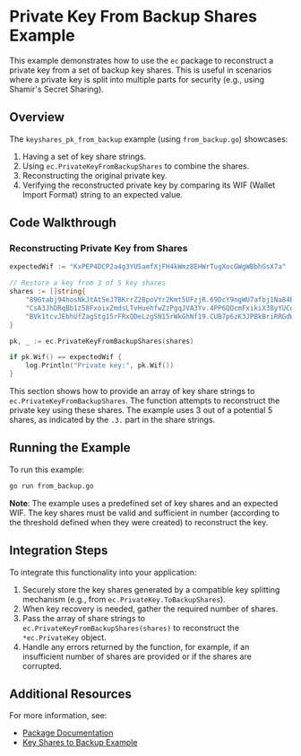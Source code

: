 # Private Key From Backup Shares Example

This example demonstrates how to use the `ec` package to reconstruct a private key from a set of backup key shares. This is useful in scenarios where a private key is split into multiple parts for security (e.g., using Shamir's Secret Sharing).

## Overview

The `keyshares_pk_from_backup` example (using `from_backup.go`) showcases:
1. Having a set of key share strings.
2. Using `ec.PrivateKeyFromBackupShares` to combine the shares.
3. Reconstructing the original private key.
4. Verifying the reconstructed private key by comparing its WIF (Wallet Import Format) string to an expected value.

## Code Walkthrough

### Reconstructing Private Key from Shares

```go
expectedWif := "KxPEP4DCP2a4g3YU5amfXjFH4kWmz8EHWrTugXocGWgWBbhGsX7a"

// Restore a key from 3 of 5 key shares
shares := []string{
    "89Gtabj94hosNkJtAtSeJTBKrrZ2BpoVYr2Kmt5UFzjR.69DcY9ngWU7afbj1Na84BahFUMPb6qkBa1hmzDkDcp18.3.bbc45478",
    "CsA3JhDRqBb1z58FxoixZmdsLTvHuehfwZzPgqJVA3Yv.4PP6QQcmFxikiX38yYUCqE2LFmht2MjXkf4nRjMqYBgw.3.bbc45478",
    "BVk1tcvJEbhUfZagStg15rFRxQDeLzgSN15rWkGhNf19.CUB7p6zK3JPBkBriRRGdWj4y3Z3qCfsaCYutmMWKv1VJ.3.bbc45478",
}

pk, _ := ec.PrivateKeyFromBackupShares(shares)

if pk.Wif() == expectedWif {
    log.Println("Private key:", pk.Wif())
}
```

This section shows how to provide an array of key share strings to `ec.PrivateKeyFromBackupShares`. The function attempts to reconstruct the private key using these shares. The example uses 3 out of a potential 5 shares, as indicated by the `.3.` part in the share strings.

## Running the Example

To run this example:

```bash
go run from_backup.go
```

**Note**: The example uses a predefined set of key shares and an expected WIF. The key shares must be valid and sufficient in number (according to the threshold defined when they were created) to reconstruct the key.

## Integration Steps

To integrate this functionality into your application:
1. Securely store the key shares generated by a compatible key splitting mechanism (e.g., from `ec.PrivateKey.ToBackupShares`).
2. When key recovery is needed, gather the required number of shares.
3. Pass the array of share strings to `ec.PrivateKeyFromBackupShares(shares)` to reconstruct the `*ec.PrivateKey` object.
4. Handle any errors returned by the function, for example, if an insufficient number of shares are provided or if the shares are corrupted.

## Additional Resources

For more information, see:
- [Package Documentation](https://pkg.go.dev/github.com/bsv-blockchain/go-sdk/primitives/ec)
- [Key Shares to Backup Example](../keyshares_pk_to_backup/)
